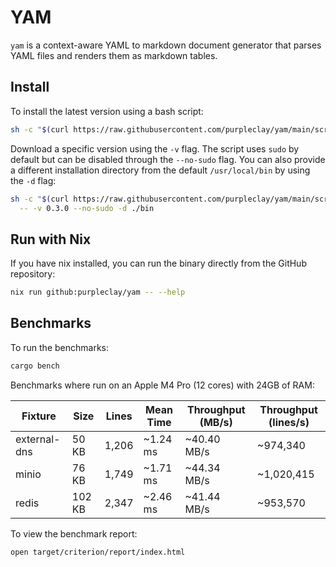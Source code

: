 # YAM

`yam` is a context-aware YAML to markdown document generator that parses YAML files
and renders them as markdown tables.

## Install

To install the latest version using a bash script:

```sh
sh -c "$(curl https://raw.githubusercontent.com/purpleclay/yam/main/scripts/install)"
```

Download a specific version using the `-v` flag. The script uses `sudo` by default but can be disabled through the `--no-sudo` flag. You can also provide a different installation directory from the default `/usr/local/bin` by using the `-d` flag:

```sh
sh -c "$(curl https://raw.githubusercontent.com/purpleclay/yam/main/scripts/install)" \
  -- -v 0.3.0 --no-sudo -d ./bin
```

## Run with Nix

If you have nix installed, you can run the binary directly from the GitHub repository:

```sh
nix run github:purpleclay/yam -- --help
```

## Benchmarks

To run the benchmarks:

```sh
cargo bench
```

Benchmarks where run on an Apple M4 Pro (12 cores) with 24GB of RAM:

| Fixture      | Size   | Lines | Mean Time | Throughput (MB/s) | Throughput (lines/s) |
| ------------ | ------ | ----- | --------- | ----------------- | -------------------- |
| external-dns | 50 KB  | 1,206 | ~1.24 ms  | ~40.40 MB/s       | ~974,340             |
| minio        | 76 KB  | 1,749 | ~1.71 ms  | ~44.34 MB/s       | ~1,020,415           |
| redis        | 102 KB | 2,347 | ~2.46 ms  | ~41.44 MB/s       | ~953,570             |

To view the benchmark report:

```sh
open target/criterion/report/index.html
```
